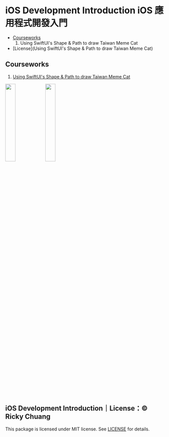 # iOS Development Introduction iOS 應用程式開發入門

- [Courseworks](https://github.com/5j54d93/NTOU-CS/tree/main/iOS%20Development%20Introduction#courseworks)
  1. Using SwiftUI's Shape & Path to draw Taiwan Meme Cat
- [License](Using SwiftUI's Shape & Path to draw Taiwan Meme Cat)

## Courseworks

1. [Using SwiftUI's Shape & Path to draw Taiwan Meme Cat](https://github.com/5j54d93/SwiftUI-Taiwanmemecat)

<img src="https://github.com/5j54d93/SwiftUI-Taiwanmemecat/blob/main/Photo/taiwanmemecat：Origin.png" width='25%' height='25%'/><img src="https://github.com/5j54d93/SwiftUI-Taiwanmemecat/blob/main/Photo/taiwanmemecat：special.png" width='25%' height='25%'/>

## iOS Development Introduction｜License：© Ricky Chuang

This package is licensed under MIT license. See [LICENSE](https://github.com/5j54d93/NTOU-CS/blob/main/LICENSE) for details.
